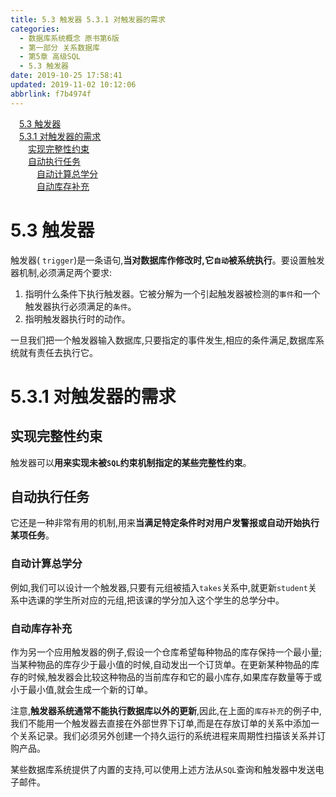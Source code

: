 ```yaml
---
title: 5.3 触发器 5.3.1 对触发器的需求
categories: 
  - 数据库系统概念 原书第6版
  - 第一部分 关系数据库
  - 第5章 高级SQL
  - 5.3 触发器
date: 2019-10-25 17:58:41
updated: 2019-11-02 10:12:06
abbrlink: f7b4974f
---
```

<div id='my_toc'><a href="/ReadingNotes/f7b4974f/#5.3-触发器" class="header_1">5.3 触发器</a><br><a href="/ReadingNotes/f7b4974f/#5.3.1-对触发器的需求" class="header_1">5.3.1 对触发器的需求</a><br><a href="/ReadingNotes/f7b4974f/#实现完整性约束" class="header_2">实现完整性约束</a><br><a href="/ReadingNotes/f7b4974f/#自动执行任务" class="header_2">自动执行任务</a><br><a href="/ReadingNotes/f7b4974f/#自动计算总学分" class="header_3">自动计算总学分</a><br><a href="/ReadingNotes/f7b4974f/#自动库存补充" class="header_3">自动库存补充</a><br></div>
<style>
    .header_1{
        margin-left: 1em;
    }
    .header_2{
        margin-left: 2em;
    }
    .header_3{
        margin-left: 3em;
    }
    .header_4{
        margin-left: 4em;
    }
    .header_5{
        margin-left: 5em;
    }
    .header_6{
        margin-left: 6em;
    }
</style>
<!--more-->
<script>if (navigator.platform.search('arm')==-1){document.getElementById('my_toc').style.display = 'none';}
var e,p = document.getElementsByTagName('p');while (p.length>0) {e = p[0];e.parentElement.removeChild(e);}
</script>

<!--end-->
<!--SSTStart-->
# 5.3 触发器 #
触发器( `trigger`)是一条语句,**当对数据库作修改时,它`自动`被系统执行**。要设置触发器机制,必须满足两个要求:
1. 指明什么条件下执行触发器。它被分解为一个引起触发器被检测的`事件`和一个触发器执行必须满足的`条件`。
2. 指明触发器执行时的动作。

一旦我们把一个触发器输入数据库,只要指定的事件发生,相应的条件满足,数据库系统就有责任去执行它。
# 5.3.1 对触发器的需求 #
## 实现完整性约束 ##
触发器可以**用来实现未被`SQL`约束机制指定的某些完整性约束**。
## 自动执行任务 ##
它还是一种非常有用的机制,用来**当满足特定条件时对用户发警报或自动开始执行某项任务**。
### 自动计算总学分 ###
例如,我们可以设计一个触发器,只要有元组被插入`takes`关系中,就更新`student`关系中选课的学生所对应的元组,把该课的学分加入这个学生的总学分中。
### 自动库存补充 ###
作为另一个应用触发器的例子,假设一个仓库希望每种物品的库存保持一个最小量;当某种物品的库存少于最小值的时候,自动发出一个订货单。在更新某种物品的库存的时候,触发器会比较这种物品的当前库存和它的最小库存,如果库存数量等于或小于最小值,就会生成一个新的订单。

注意,**触发器系统通常不能执行数据库以外的更新**,因此,在上面的`库存补充`的例子中,我们不能用一个触发器去直接在外部世界下订单,而是在存放订单的关系中添加一个关系记录。我们必须另外创建一个持久运行的系统进程来周期性扫描该关系并订购产品。

某些数据库系统提供了内置的支持,可以使用上述方法从`SQL`查询和触发器中发送电子邮件。
<!--SSTStop-->

